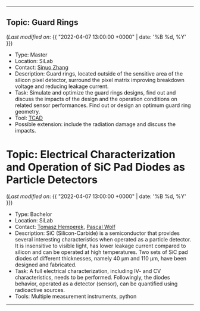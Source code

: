 ***

## Topic: Guard Rings

(_Last modified on_: {{ "2022-04-07 13:00:00 +0000" | date: '%B %d, %Y' }})

- Type: Master
- Location: SiLab
- Contact: [Sinuo Zhang](mailto:s.zhang@physik.uni-bonn.de)
- Description: Guard rings, located outside of the sensitive area of the silicon pixel detector, surround the pixel matrix improving breakdown voltage and reducing leakage current. 
- Task: Simulate and optimize the guard rings designs, find out and discuss the impacts of the design and the operation conditions on related sensor performances.  Find out or design an optimum guard ring geometry.
- Tool: [TCAD](https://www.synopsys.com/silicon/tcad.html)
- Possible extension: include the radiation damage and discuss the impacts.

# Topic: Electrical Characterization and Operation of SiC Pad Diodes as Particle Detectors

(_Last modified on_: {{ "2022-04-07 13:00:00 +0000" | date: '%B %d, %Y' }})

- Type: Bachelor
- Location: SiLab
- Contact: [Tomasz Hemperek](mailto:hemperek@physik.uni-bonn.de), [Pascal Wolf](mailto:wolf@physik.uni-bonn.de)
- Description: SiC (Silicon-Carbide) is a semiconductor that provides several interesting characteristics when operated as a particle detector. It is insensitive to visible light, has lower leakage current compared to silicon and can be operated at high temperatures. Two sets of SiC pad diodes of different thicknesses, namely 40 µm and 110 µm, have been designed and fabricated.
- Task: A full electrical characterization, including IV- and CV characteristics, needs to be performed. Followingly, the diodes behavior, operated as a detector (sensor), can be quantified using radioactive sources.
- Tools: Multiple measurement instruments, python

***
